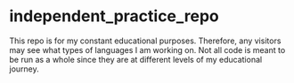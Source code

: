 # independent_practice_repo

This repo is for my constant educational purposes. Therefore, any visitors may see what types of languages I am working on. Not all code is meant to be run as a whole since they are at different levels of my educational journey.
